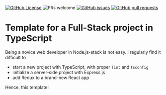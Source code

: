 [![GitHub License](https://img.shields.io/github/license/maacpiash/fullstack-typescript-project?style=flat-square)](https://github.com/maacpiash/fullstack-typescript-project/blob/master/LICENSE)
![PRs welcome](https://img.shields.io/badge/PRs-welcome!-brightgreen?style=flat-square)
[![GitHub issues](https://img.shields.io/github/issues-raw/maacpiash/fsts?style=flat-square)](https://github.com/maacpiash/fsts/issues)
[![GitHub pull requests](https://img.shields.io/github/issues-pr-raw/maacpiash/fsts?style=flat-square)](https://github.com/maacpiash/fsts/pulls)

# Template for a Full-Stack project in TypeScript

Being a novice web developer in Node.js-stack is not easy. I regularly find it difficult to

- start a new project with TypeScript, with proper `lint` and `tsconfig`
- initialize a server-side project with Express.js
- add Redux to a brand-new React app

Hence, this template!
